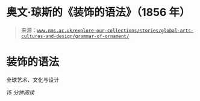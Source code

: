 <!--yml

category: 未分类

日期：2024 年 05 月 27 日 14:32:02

-->

# 奥文·琼斯的《装饰的语法》（1856 年）

> 来源：[`www.nms.ac.uk/explore-our-collections/stories/global-arts-cultures-and-design/grammar-of-ornament/`](https://www.nms.ac.uk/explore-our-collections/stories/global-arts-cultures-and-design/grammar-of-ornament/)

# 装饰的语法

全球艺术、文化与设计

*15 分钟阅读*

